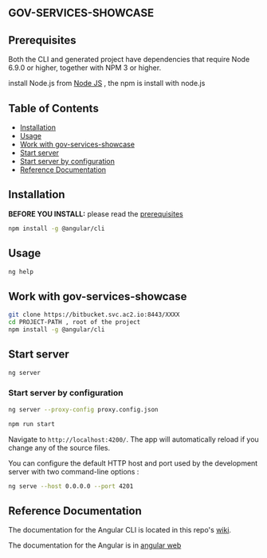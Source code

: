 ## GOV-SERVICES-SHOWCASE
## Prerequisites

Both the CLI and generated project have dependencies that require Node 6.9.0 or higher, together
with NPM 3 or higher.

install Node.js from [Node JS](https://nodejs.org/en/) , the npm is install with node.js

## Table of Contents

* [Installation](#installation)
* [Usage](#usage)
* [Work with gov-services-showcase](#work-with-gov-services-showcase)
* [Start server](#start-server)
* [Start server by configuration](#start-server-by-configuration)
* [Reference Documentation](#reference-documentation)

## Installation
**BEFORE YOU INSTALL:** please read the [prerequisites](#prerequisites)
```bash
npm install -g @angular/cli
```

## Usage

```bash
ng help
```

## Work with gov-services-showcase

```bash
git clone https://bitbucket.svc.ac2.io:8443/XXXX
cd PROJECT-PATH , root of the project
npm install -g @angular/cli
```
## Start server

```bash
ng server
```
### Start server by configuration

```bash
ng server --proxy-config proxy.config.json
```

```bash
npm run start
```
Navigate to `http://localhost:4200/`. The app will automatically reload if you change any of the source files.

You can configure the default HTTP host and port used by the development server with two command-line options :

```bash
ng serve --host 0.0.0.0 --port 4201
```

## Reference Documentation

The documentation for the Angular CLI is located in this repo's [wiki](https://github.com/angular/angular-cli/wiki).

The documentation for the Angular is in [angular web](https://angular.cn/)

